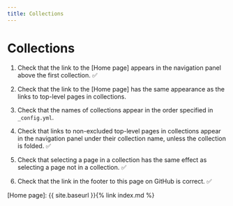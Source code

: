 ```yaml
---
title: Collections
---
```


# Collections

1.  Check that the link to the [Home page] appears in the navigation panel
    above the first collection. ✅

1.  Check that the link to the [Home page] has the same appearance as the
    links to top-level pages in collections.

1.  Check that the names of collections appear in the order specified in 
    `_config.yml`.
  
1.  Check that links to non-excluded top-level pages in collections
    appear in the navigation panel under their collection name,
    unless the collection is folded. ✅

1.  Check that selecting a page in a collection has the same effect as
    selecting a page not in a collection. ✅

1.  Check that the link in the footer to this page on GitHub is correct. ✅

[Home page]: {{ site.baseurl }}{% link index.md %}
